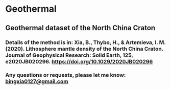 # Geothermal

## Geothermal dataset of the North China Craton
### Details of the method is in: Xia, B., Thybo, H., & Artemieva, I. M. (2020). Lithosphere mantle density of the North China Craton. Journal of Geophysical Research: Solid Earth, 125, e2020JB020296. https://doi.org/10.1029/2020JB020296
### Any questions or requests, please let me know: bingxia0127@gmail.com
